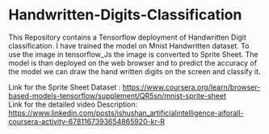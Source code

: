# Handwritten-Digits-Classification
This Repository contains a Tensorflow deployment of Handwritten Digit classification. I have trained the model on Mnist Handwritten dataset. To use the image in tensorflow_Js the image is converted to Sprite Sheet. The model is than deployed on the web browser and to predict the accuracy of the model we can draw the hand written digits on the screen and classify it. 

Link for the Sprite Sheet Dataset : https://www.coursera.org/learn/browser-based-models-tensorflow/supplement/QR5sn/mnist-sprite-sheet    
Link for the detailed video Description: https://www.linkedin.com/posts/ishushan_artificialintelligence-aiforall-coursera-activity-6781167393654865920-kr-R

